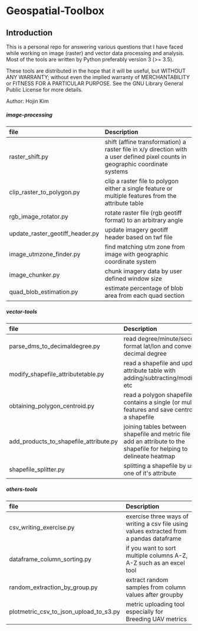 
# Geospatial-Toolbox

## Introduction
This is a personal repo for answering various questions that I have faced while working on image (raster) and vector data processing and analysis. Most of the tools are written by Python preferably version 3 (>= 3.5). 

These tools are distributed in the hope that it will be useful, but WITHOUT ANY WARRANTY; without even the implied warranty of MERCHANTABILITY or FITNESS FOR A PARTICULAR PURPOSE.  See the GNU Library General Public License for more details.  

Author: Hojin Kim  

##### image-processing
|file                           | Description   |
|:------------------------------|:--------------|
|raster_shift.py                | shift (affine transformation) a raster file in x/y direction with a user defined pixel counts in geographic coordinate systems |
|clip_raster_to_polygon.py      | clip a raster file to polygon either a single feature or  multiple features from the attribute table |
|rgb_image_rotator.py | rotate raster file (rgb geotiff format) to an arbitrary angle |
|update_raster_geotiff_header.py | update imagery geotiff header based on twf file |
|image_utmzone_finder.py | find matching utm zone from image with geographic coordinate system |
|image_chunker.py | chunk imagery data by user defined window size |
|quad_blob_estimation.py | estimate percentage of blob area from each quad section | 

##### vector-tools
|file                           | Description   |
|:------------------------------|:--------------|
|parse_dms_to_decimaldegree.py  | read degree/minute/second format lat/lon and convert to decimal degree |
|modify_shapefile_attributetable.py | read a shapefile and update attribute table with adding/subtracting/modifying, etc |
|obtaining_polygon_centroid.py | read a polygon shapefile that contains a single (or multiple) features and save centroids to a shapefile |
|add_products_to_shapefile_attribute.py| joining tables between shapefile and metric file and add an attribute to the shapefile for helping to delineate heatmap|
|shapefile_splitter.py | splitting a shapefile by using one of it's attribute |   


##### others-tools
|file                           | Description   |
|:------------------------------|:--------------|
|csv_writing_exercise.py| exercise three ways of writing a csv file using values extracted from a pandas dataframe |
|dataframe_column_sorting.py | if you want to sort multiple columns A-Z, A-Z such as an excel tool |
|random_extraction_by_group.py | extract random samples from column values after groupby |
|plotmetric_csv_to_json_upload_to_s3.py| metric uploading tool especially for Breeding UAV metrics |
